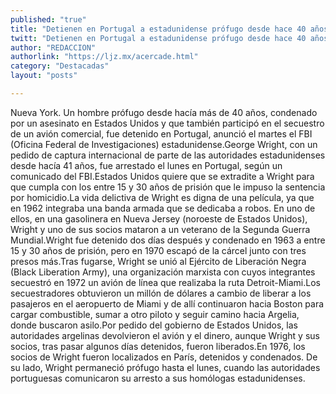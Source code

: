 ```yaml
---
published: "true"
title: "Detienen en Portugal a estadunidense prófugo desde hace 40 años"
twitt: "Detienen en Portugal a estadunidense prófugo desde hace 40 años"
author: "REDACCION"
authorlink: "https://ljz.mx/acercade.html"
category: "Destacadas"
layout: "posts"

---
```



  Nueva York. Un hombre prófugo desde hacía más de 40 años, condenado por un asesinato en Estados Unidos y que también participó en el secuestro de un avión comercial, fue detenido en Portugal, anunció el martes el FBI (Oficina Federal de Investigaciones) estadunidense.George Wright, con un pedido de captura internacional de parte de las autoridades estadunidenses desde hacía 41 años, fue arrestado el lunes en Portugal, según un comunicado del FBI.Estados Unidos quiere que se extradite a Wright para que cumpla con los entre 15 y 30 años de prisión que le impuso la sentencia por homicidio.La vida delictiva de Wright es digna de una película, ya que en 1962 integraba una banda armada que se dedicaba a robos. En uno de ellos, en una gasolinera en Nueva Jersey (noroeste de Estados Unidos), Wright y uno de sus socios mataron a un veterano de la Segunda Guerra Mundial.Wright fue detenido dos días después y condenado en 1963 a entre 15 y 30 años de prisión, pero en 1970 escapó de la cárcel junto con tres presos más.Tras fugarse, Wright se unió al Ejército de Liberación Negra (Black Liberation Army), una organización marxista con cuyos integrantes secuestró en 1972 un avión de línea que realizaba la ruta Detroit-Miami.Los secuestradores obtuvieron un millón de dólares a cambio de liberar a los pasajeros en el aeropuerto de Miami y de allí continuaron hacia Boston para cargar combustible, sumar a otro piloto y seguir camino hacia Argelia, donde buscaron asilo.Por pedido del gobierno de Estados Unidos, las autoridades argelinas devolvieron el avión y el dinero, aunque Wright y sus socios, tras pasar algunos días detenidos, fueron liberados.En 1976, los socios de Wright fueron localizados en París, detenidos y condenados. De su lado, Wright permaneció prófugo hasta el lunes, cuando las autoridades portuguesas comunicaron su arresto a sus homólogas estadunidenses.


